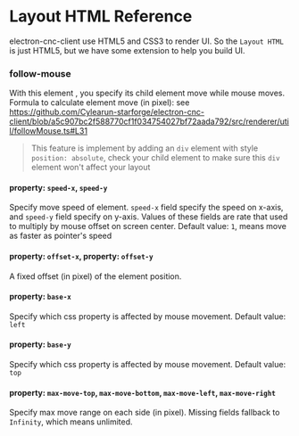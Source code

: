 # Layout HTML Reference

electron-cnc-client use HTML5 and CSS3 to render UI. So the `Layout HTML` is just HTML5, but we have some extension to help you build UI.

### follow-mouse

With this element , you specify its child element move while mouse moves.
Formula to calculate element move (in pixel): see https://github.com/Cylearun-starforge/electron-cnc-client/blob/a5c907bc2f588770cf1f034754027bf72aada792/src/renderer/util/followMouse.ts#L31

> This feature is implement by adding an `div` element with style `position: absolute`, check your child element to make sure this `div` element won't affect your layout

#### property: `speed-x`, `speed-y`

Specify move speed of element. `speed-x` field specify the speed on x-axis, and `speed-y` field specify on y-axis. Values of these fields are rate that used to multiply by mouse offset on screen center. Default value: `1`, means move as faster as pointer's speed

#### property: `offset-x`, property: `offset-y`

A fixed offset (in pixel) of the element position.

#### property: `base-x`

Specify which css property is affected by mouse movement. Default value: `left`

#### property: `base-y`

Specify which css property is affected by mouse movement. Default value: `top`

#### property: `max-move-top`, `max-move-bottom`, `max-move-left`, `max-move-right`

Specify max move range on each side (in pixel). Missing fields fallback to `Infinity`, which means unlimited.
